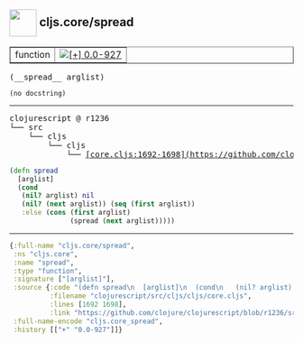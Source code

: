 ## <img width="48px" valign="middle" src="http://i.imgur.com/Hi20huC.png"> cljs.core/spread

 <table border="1">
<tr>
<td>function</td>
<td><a href="https://github.com/cljsinfo/api-refs/tree/0.0-927"><img valign="middle" alt="[+] 0.0-927" src="https://img.shields.io/badge/+-0.0--927-lightgrey.svg"></a> </td>
</tr>
</table>

 <samp>
(__spread__ arglist)<br>
</samp>

```
(no docstring)
```

---

 <pre>
clojurescript @ r1236
└── src
    └── cljs
        └── cljs
            └── <ins>[core.cljs:1692-1698](https://github.com/clojure/clojurescript/blob/r1236/src/cljs/cljs/core.cljs#L1692-L1698)</ins>
</pre>

```clj
(defn spread
  [arglist]
  (cond
   (nil? arglist) nil
   (nil? (next arglist)) (seq (first arglist))
   :else (cons (first arglist)
               (spread (next arglist)))))
```


---

```clj
{:full-name "cljs.core/spread",
 :ns "cljs.core",
 :name "spread",
 :type "function",
 :signature ["[arglist]"],
 :source {:code "(defn spread\n  [arglist]\n  (cond\n   (nil? arglist) nil\n   (nil? (next arglist)) (seq (first arglist))\n   :else (cons (first arglist)\n               (spread (next arglist)))))",
          :filename "clojurescript/src/cljs/cljs/core.cljs",
          :lines [1692 1698],
          :link "https://github.com/clojure/clojurescript/blob/r1236/src/cljs/cljs/core.cljs#L1692-L1698"},
 :full-name-encode "cljs.core_spread",
 :history [["+" "0.0-927"]]}

```
